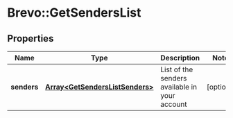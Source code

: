 # Brevo::GetSendersList

## Properties
Name | Type | Description | Notes
------------ | ------------- | ------------- | -------------
**senders** | [**Array&lt;GetSendersListSenders&gt;**](GetSendersListSenders.md) | List of the senders available in your account | [optional] 


